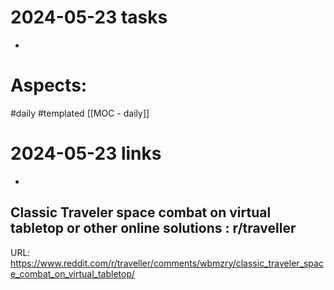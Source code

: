 
# 2024-05-23 tasks

- 

# Aspects:
#daily #templated
[[MOC - daily]]

# 2024-05-23 links
- 


## Classic Traveler space combat on virtual tabletop or other online solutions : r/traveller
URL: https://www.reddit.com/r/traveller/comments/wbmzry/classic_traveler_space_combat_on_virtual_tabletop/
